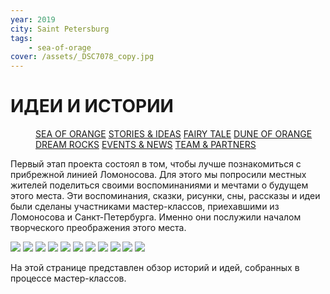 ```yaml
---
year: 2019
city: Saint Petersburg
tags:
    - sea-of-orage
cover: /assets/_DSC7078_copy.jpg
---
```


# ИДЕИ И ИСТОРИИ

<Menu>
<a href="/sea-of-orange">SEA OF ORANGE</a>
<a href="/sea-of-orange/stories-and-ideas">STORIES & IDEAS</a>
<a href="/sea-of-orange/fairytale">FAIRY TALE</a>
<a href="/sea-of-orange/dune-of-orange">DUNE OF ORANGE</a>
<a href="/sea-of-orange/dreamrocks">DREAM ROCKS</a>
<a href="/sea-of-orange/events-and-news">EVENTS & NEWS</a>
<a href="/sea-of-orange/team-and-partners">TEAM & PARTNERS</a>
</Menu>

Первый этап проекта состоял в том, чтобы лучше познакомиться с прибрежной линией Ломоносова. Для этого мы попросили местных жителей поделиться своими воспоминаниями и мечтами о будущем этого места. Эти воспоминания, сказки, рисунки, сны, рассказы и идеи были сделаны участниками мастер-классов, приехавшими из Ломоносова и Санкт-Петербурга. Именно они послужили началом творческого преображения этого места.

<Carousel>
    <img src="/assets/sea-of-orange/sorange_2_1.jpg" />
    <img src="/assets/sea-of-orange/sorange_2_2.jpg" />
    <img src="/assets/sea-of-orange/sorange_2_3.jpg" />
    <img src="/assets/sea-of-orange/sorange_2_4.jpg" />
    <img src="/assets/sea-of-orange/sorange_2_5.jpg" />
    <img src="/assets/sea-of-orange/sorange_2_6.jpg" />
    <img src="/assets/sea-of-orange/sorange_2_7.jpg" />
    <img src="/assets/sea-of-orange/sorange_2_8.jpg" />
    <img src="/assets/sea-of-orange/sorange_2_9.jpg" />
    <img src="/assets/sea-of-orange/sorange_2_10.jpg" />
    <img src="/assets/sea-of-orange/sorange_2_11.jpg" />
</Carousel>

На этой странице представлен обзор историй и идей, собранных в процессе мастер-классов.

<Grid columns="3">
    <Card title="Древние рыбы" href="/sea-of-orange/the-ancient-fish" src="/assets/sea-of-orange/sorange_si_1.jpg" ratio="4/3" />
    <Card title="Вопрос #1" href="/sea-of-orange/question-1" src="/assets/sea-of-orange/questions_2.jpg" ratio="4/3" />
    <Card title="Морские животные" href="/sea-of-orange/marine-animals" src="/assets/sea-of-orange/sorange_si_2.jpg" ratio="4/3" />
    <Card title="Огни" href="/sea-of-orange/lights-and-light" src="/assets/sea-of-orange/sorange_si_3.jpg" ratio="4/3" />
    <Card title="Два ангела" href="/sea-of-orange/two-angels" src="/assets/sea-of-orange/sorange_si_4.jpg" ratio="4/3" />
    <Card title="Коралловый корабль" href="/sea-of-orange/ship-of-corals" src="/assets/sea-of-orange/sorange_si_5.jpg" ratio="4/3" />
    <Card title="Истории" href="/sea-of-orange/storytelling" src="/assets/sea-of-orange/sorange_si_6.jpg" ratio="4/3" />
    <Card title="Фонтан" href="/sea-of-orange/the-fountain" src="/assets/sea-of-orange/sorange_si_7.jpg" ratio="4/3" />
    <Card title="Парковые объекты" href="/sea-of-orange/park-objects" src="/assets/sea-of-orange/sorange_si_8.jpg" ratio="4/3" />
    <Card title="Янтарь" href="/sea-of-orange/amber" src="/assets/sea-of-orange/sorange_si_9.jpg" ratio="4/3" />
    <Card title="Маяк" href="/sea-of-orange/the-lighthouse" src="/assets/sea-of-orange/sorange_si_10.jpg" ratio="4/3" />
</Grid>
